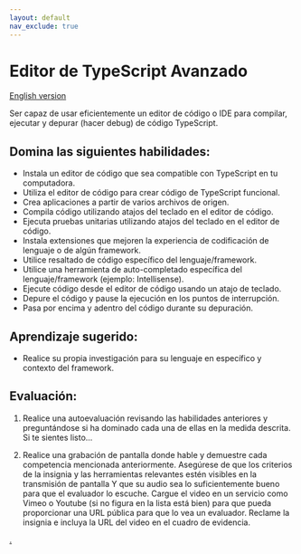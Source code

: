 ```yaml
---
layout: default
nav_exclude: true
---
```

# Editor de TypeScript Avanzado

[English version](typescript-editor.md)

Ser capaz de usar eficientemente un editor de código o IDE para compilar, ejecutar y depurar (hacer debug) de código TypeScript.

## Domina las siguientes habilidades:

- Instala un editor de código que sea compatible con TypeScript en tu computadora.
- Utiliza el editor de código para crear código de TypeScript funcional.
- Crea aplicaciones a partir de varios archivos de origen.
- Compila código utilizando atajos del teclado en el editor de código.
- Ejecuta pruebas unitarias utilizando atajos del teclado en el editor de código.
- Instala extensiones que mejoren la experiencia de codificación de lenguaje o de algún framework.
- Utilice resaltado de código específico del lenguaje/framework.
- Utilice una herramienta de auto-completado específica del lenguaje/framework (ejemplo: Intellisense).
- Ejecute código desde el editor de código usando un atajo de teclado.
- Depure el código y pause la ejecución en los puntos de interrupción.
- Pasa por encima y adentro del código durante su depuración.

## Aprendizaje sugerido:

- Realice su propia investigación para su lenguaje en específico y contexto del framework.

## Evaluación:

1. Realice una autoevaluación revisando las habilidades anteriores y preguntándose si ha dominado cada una de ellas en la medida descrita. Si te sientes listo...

2. Realice una grabación de pantalla donde hable y demuestre cada competencia mencionada anteriormente. Asegúrese de que los criterios de la insignia y las herramientas relevantes estén visibles en la transmisión de pantalla Y que su audio sea lo suficientemente bueno para que el evaluador lo escuche. Cargue el video en un servicio como Vimeo o Youtube (si no figura en la lista está bien) para que pueda proporcionar una URL pública para que lo vea un evaluador. Reclame la insignia e incluya la URL del video en el cuadro de evidencia.

[.](level-4)
